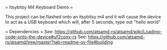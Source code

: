 = Itsybitsy M4 Keyboard Demo =

This project can be flashed onto an itsybitsy m4 and it will cause the
device to act as a USB keyboard which will, after 5 seconds, type out
"hello world"

= Dependencies =
See: https://github.com/atsamd-rs/atsamd/wiki/Loading-code-onto-the-device#uf2conv-rs
See: https://github.com/atsamd-rs/atsamd/tree/master?tab=readme-ov-file#building
